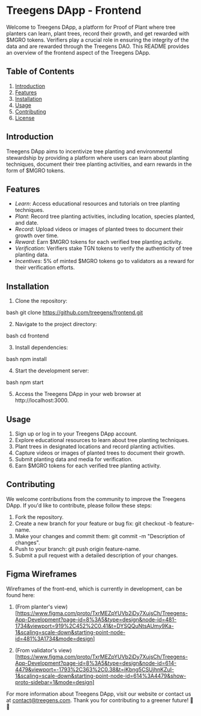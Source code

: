 # Treegens DApp - Frontend

Welcome to Treegens DApp, a platform for Proof of Plant where tree planters can learn, plant trees, record their growth, and get rewarded with $MGRO tokens. Verifiers play a crucial role in ensuring the integrity of the data and are rewarded through the Treegens DAO. This README provides an overview of the frontend aspect of the Treegens DApp.

## Table of Contents

1. [Introduction](#introduction)
2. [Features](#features)
3. [Installation](#installation)
4. [Usage](#usage)
5. [Contributing](#contributing)
6. [License](#license)

## Introduction

Treegens DApp aims to incentivize tree planting and environmental stewardship by providing a platform where users can learn about planting techniques, document their tree planting activities, and earn rewards in the form of $MGRO tokens.

## Features

- *Learn*: Access educational resources and tutorials on tree planting techniques.
- *Plant*: Record tree planting activities, including location, species planted, and date.
- *Record*: Upload videos or images of planted trees to document their growth over time.
- *Reward*: Earn $MGRO tokens for each verified tree planting activity.
- *Verification*: Verifiers stake TGN tokens to verify the authenticity of tree planting data.
- *Incentives*: 5% of minted $MGRO tokens go to validators as a reward for their verification efforts.

## Installation

1. Clone the repository:

bash
git clone https://github.com/treegens/frontend.git


2. Navigate to the project directory:

bash
cd frontend


3. Install dependencies:

bash
npm install


4. Start the development server:

bash
npm start


5. Access the Treegens DApp in your web browser at http://localhost:3000.

## Usage

1. Sign up or log in to your Treegens DApp account.
2. Explore educational resources to learn about tree planting techniques.
3. Plant trees in designated locations and record planting activities.
4. Capture videos or images of planted trees to document their growth.
5. Submit planting data and media for verification.
6. Earn $MGRO tokens for each verified tree planting activity.

## Contributing

We welcome contributions from the community to improve the Treegens DApp. If you'd like to contribute, please follow these steps:

1. Fork the repository.
2. Create a new branch for your feature or bug fix: git checkout -b feature-name.
3. Make your changes and commit them: git commit -m "Description of changes".
4. Push to your branch: git push origin feature-name.
5. Submit a pull request with a detailed description of your changes.

## Figma Wireframes

Wireframes of the front-end, which is currently in development, can be found here:

1. (From planter's view) [https://www.figma.com/proto/TxrMEZpYUVb2iDy7XujsCh/Treegens-App-Development?page-id=8%3A5&type=design&node-id=481-1734&viewport=919%2C452%2C0.41&t=DYSQQuNtsAUmy9Ka-1&scaling=scale-down&starting-point-node-id=481%3A1734&mode=design]

2. (From validator's view) [https://www.figma.com/proto/TxrMEZpYUVb2iDy7XujsCh/Treegens-App-Development?page-id=8%3A5&type=design&node-id=614-4479&viewport=-1793%2C363%2C0.38&t=iKbng5CSUjhnKZuI-1&scaling=scale-down&starting-point-node-id=614%3A4479&show-proto-sidebar=1&mode=design]

For more information about Treegens DApp, visit our website or contact us at [contact@treegens.com](mailto:contact@treegens.com). Thank you for contributing to a greener future! 🌳💚
